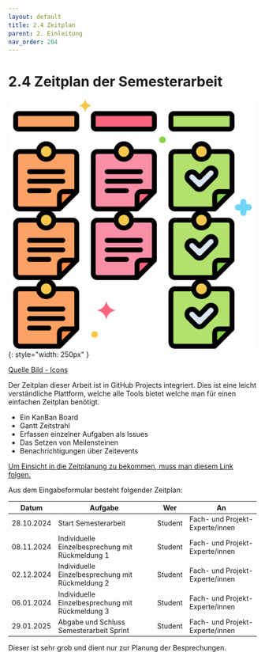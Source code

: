 ```yaml
---
layout: default
title: 2.4 Zeitplan
parent: 2. Einleitung
nav_order: 204
---
```


# 2.4 Zeitplan der Semesterarbeit

![KanBan Board](../ressources/icons/kanban.png){: style="width: 250px" }

[Quelle Bild - Icons](../anhang/600-quellen.html#64-icons)

Der Zeitplan dieser Arbeit ist in GitHub Projects integriert. Dies ist eine leicht verständliche Plattform, welche alle Tools bietet welche man für einen einfachen Zeitplan benötigt.

* Ein KanBan Board
* Gantt Zeitstrahl
* Erfassen einzelner Aufgaben als Issues
* Das Setzen von Meilensteinen
* Benachrichtigungen über Zeitevents

[Um Einsicht in die Zeitplanung zu bekommen, muss man diesem Link folgen.](https://github.com/users/Euthal02/projects/5)

Aus dem Eingabeformular besteht folgender Zeitplan:

| Datum        | Aufgabe                                          | Wer     | An                              |
|--------------|--------------------------------------------------|---------|---------------------------------|
| 28.10.2024   | Start Semesterarbeit                             | Student | Fach- und Projekt-Experte/innen |
| 08.11.2024   | Individuelle Einzelbesprechung mit Rückmeldung 1 | Student | Fach- und Projekt-Experte/innen |
| 02.12.2024   | Individuelle Einzelbesprechung mit Rückmeldung 2 | Student | Fach- und Projekt-Experte/innen |
| 06.01.2024   | Individuelle Einzelbesprechung mit Rückmeldung 3 | Student | Fach- und Projekt-Experte/innen |
| 29.01.2025   | Abgabe und Schluss Semesterarbeit Sprint         | Student | Fach- und Projekt-Experte/innen |

Dieser ist sehr grob und dient nur zur Planung der Besprechungen.
